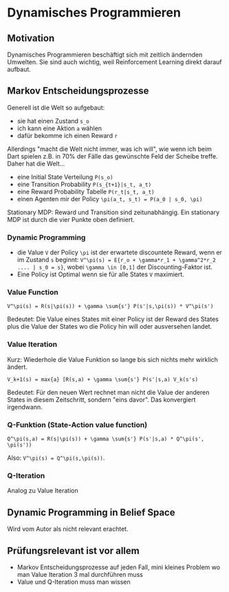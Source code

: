 # Dynamisches Programmieren

## Motivation

Dynamisches Programmieren beschäftigt sich mit zeitlich ändernden Umwelten. Sie sind auch wichtig, weil Reinforcement Learning direkt darauf aufbaut.

## Markov Entscheidungsprozesse

Generell ist die Welt so aufgebaut:
- sie hat einen Zustand `s_o`
- ich kann eine Aktion `a` wählen
- dafür bekomme ich einen Reward `r`

Allerdings "macht die Welt nicht immer, was ich will", wie wenn ich beim Dart spielen z.B. in 70% der Fälle das gewünschte Feld der Scheibe treffe. Daher hat die Welt...

- eine Initial State Verteilung `P(s_o)`
- eine Transition Probability `P(s_{t+1}|s_t, a_t)`
- eine Reward Probability Tabelle
`P(r_t|s_t, a_t)`
- einen Agenten mir der Policy `\pi(a_t, s_t) = P(a_0 | s_0, \pi)`

Stationary MDP: Reward und Transition sind zeitunabhängig. Ein stationary MDP ist durch die vier Punkte oben definiert.

### Dynamic Programming

- die Value `V` der Policy `\pi` ist der erwartete discountete Reward, wenn er im Zustand `s` beginnt: `V^\pi(s) = E{r_o + \gamma*r_1 + \gamma^2*r_2 .... | s_0 = s}`, wobei `\gamma \in [0,1]` der Discounting-Faktor ist.
- Eine Policy ist Optimal wenn sie für alle States `V` maximiert.

### Value Function

`V^\pi(s) = R(s|\pi(s)) + \gamma \sum{s'} P(s'|s,\pi(s)) * V^\pi(s')`

Bedeutet: Die Value eines States mit einer Policy ist der Reward des States plus die Value der States wo die Policy hin will oder ausversehen landet.

### Value  Iteration

Kurz: Wiederhole die Value Funktion so lange bis sich nichts mehr wirklich ändert.

`V_k+1(s) = max{a} [R(s,a) + \gamma \sum{s'} P(s'|s,a) V_k(s's)`

Bedeutet: Für den neuen Wert rechnet man nicht die Value der anderen States in diesem Zeitschritt, sondern "eins davor". Das konvergiert irgendwann.

### Q-Funktion (**State-Action** value function)

`Q^\pi(s,a) = R(s|\pi(s)) + \gamma \sum{s'} P(s'|s,a) * Q^\pi(s', \pi(s'))`

Also: `V^\pi(s) = Q^\pi(s,\pi(s))`.

### Q-Iteration

Analog zu Value Iteration

## Dynamic Programming in Belief Space

Wird vom Autor als nicht relevant erachtet. 

## Prüfungsrelevant ist vor allem

- Markov Entscheidungsprozesse auf jeden Fall, mini kleines Problem wo man Value Iteration 3 mal durchführen muss
- Value und Q-Iteration muss man wissen
